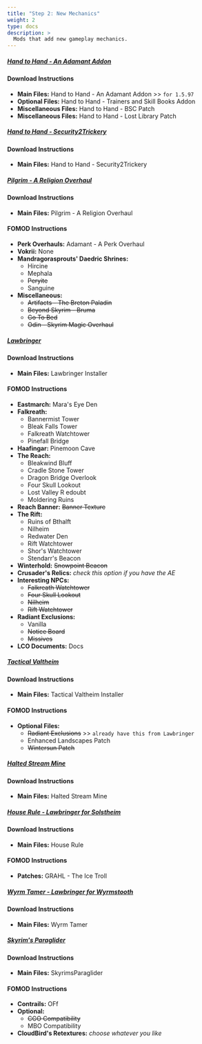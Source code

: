 ```yaml
---
title: "Step 2: New Mechanics"
weight: 2
type: docs
description: >
  Mods that add new gameplay mechanics.
---
```


##### [Hand to Hand - An Adamant Addon](https://www.nexusmods.com/skyrimspecialedition/mods/59790?tab=files)

#### Download Instructions

- **Main Files:** Hand to Hand - An Adamant Addon >> `for 1.5.97`
- **Optional Files:** Hand to Hand - Trainers and Skill Books Addon
- **Miscellaneous Files:** Hand to Hand - BSC Patch
- **Miscellaneous Files:** Hand to Hand - Lost Library Patch

##### [Hand to Hand - Security2Trickery](https://www.nexusmods.com/skyrimspecialedition/mods/26092?tab=files)

#### Download Instructions

- **Main Files:** Hand to Hand - Security2Trickery

##### [Pilgrim - A Religion Overhaul](https://www.nexusmods.com/skyrimspecialedition/mods/54099?tab=files)

#### Download Instructions

- **Main Files:** Pilgrim - A Religion Overhaul

#### FOMOD Instructions

- **Perk Overhauls:** Adamant - A Perk Overhaul
- **Vokrii:** None
- **Mandragorasprouts' Daedric Shrines:**
  - Hircine
  - Mephala
  - ~~Peryite~~
  - Sanguine
- **Miscellaneous:**
  - ~~Artifacts - The Breton Paladin~~
  - ~~Beyond Skyrim - Bruma~~
  - ~~Go To Bed~~
  - ~~Odin - Skyrim Magic Overhaul~~

##### [Lawbringer](https://www.nexusmods.com/skyrimspecialedition/mods/29882?tab=files)

#### Download Instructions

- **Main Files:** Lawbringer Installer

#### FOMOD Instructions

- **Eastmarch:** Mara's Eye Den
- **Falkreath:**
  - Bannermist Tower
  - Bleak Falls Tower
  - Falkreath Watchtower
  - Pinefall Bridge
- **Haafingar:** Pinemoon Cave
- **The Reach:**
  - Bleakwind Bluff
  - Cradle Stone Tower
  - Dragon Bridge Overlook
  - Four Skull Lookout
  - Lost Valley R edoubt
  - Moldering Ruins
- **Reach Banner:** ~~Banner Texture~~
- **The Rift:**
  - Ruins of Bthalft
  - Nilheim
  - Redwater Den
  - Rift Watchtower
  - Shor's Watchtower
  - Stendarr's Beacon
- **Winterhold:** ~~Snowpoint Beacon~~
- **Crusader's Relics:** *check this option if you have the AE*
- **Interesting NPCs:**
  - ~~Falkreath Watchtower~~
  - ~~Four Skull Lookout~~
  - ~~Nilheim~~
  - ~~Rift Watchtower~~
- **Radiant Exclusions:**
  - Vanilla
  - ~~Notice Board~~
  - ~~Missives~~
- **LCO Documents:** Docs

##### [Tactical Valtheim](https://www.nexusmods.com/skyrimspecialedition/mods/9101?tab=files)

#### Download Instructions

- **Main Files:** Tactical Valtheim Installer

#### FOMOD Instructions

- **Optional Files:**
  - ~~Radiant Exclusions~~ >> `already have this from Lawbringer`
  - Enhanced Landscapes Patch
  - ~~Wintersun Patch~~

##### [Halted Stream Mine](https://www.nexusmods.com/skyrimspecialedition/mods/27360?tab=files)

#### Download Instructions

- **Main Files:** Halted Stream Mine

##### [House Rule - Lawbringer for Solstheim](https://www.nexusmods.com/skyrimspecialedition/mods/57243?tab=files)

#### Download Instructions

- **Main Files:** House Rule

#### FOMOD Instructions

- **Patches:** GRAHL - The Ice Troll

##### [Wyrm Tamer - Lawbringer for Wyrmstooth](https://www.nexusmods.com/skyrimspecialedition/mods/55190?tab=files)

#### Download Instructions

- **Main Files:** Wyrm Tamer

##### [Skyrim's Paraglider](https://www.nexusmods.com/skyrimspecialedition/mods/53256?tab=files)

#### Download Instructions

- **Main Files:** SkyrimsParaglider

#### FOMOD Instructions

- **Contrails:** OFf
- **Optional:**
  - ~~CGO Compatibility~~
  - MBO Compatibility
- **CloudBird's Retextures:** *choose whatever you like*